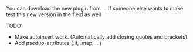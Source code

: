 You can download the new plugin from ...
If someone else wants to make  test this new version in the field as well

TODO:

 *  Make autoinsert work. (Automatically add closing quotes and brackets)
 *  Add pseduo-attributes (.if, .map, ...)
